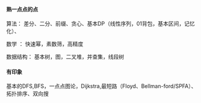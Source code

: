 #### 熟一点点的点

算法： 差分、二分、前缀、贪心、基本DP（线性序列，01背包，基本区间，记忆化）、

数学 ： 快速幂，素数筛，高精度

数据结构： 基本树，图，二叉堆，并查集，线段树

#### 有印象

基本的DFS,BFS，一点点图论，Dijkstra,最短路（Floyd、Bellman-ford/SPFA）、拓扑排序、双向搜
